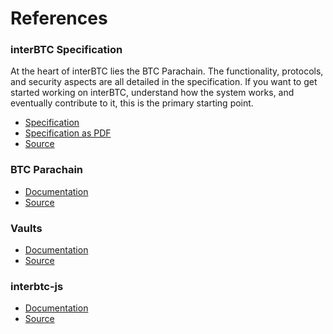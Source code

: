 # References

### interBTC Specification

At the heart of interBTC lies the BTC Parachain.
The functionality, protocols, and security aspects are all detailed in the specification.
If you want to get started working on interBTC, understand how the system works, and eventually contribute to it, this is the primary starting point.

- [Specification](https://interlay.gitlab.io/interbtc-spec/)
- [Specification as PDF](https://interlay.gitlab.io/interbtc-spec/interbtc-spec.pdf)
- [Source](https://github.com/interlay/interbtc-spec)

### BTC Parachain

- [Documentation](https://www.interlay.io/interbtc/)
- [Source](https://github.com/interlay/interbtc)

### Vaults

- [Documentation](https://www.interlay.io/interbtc-clients/)
- [Source](https://github.com/interlay/interbtc-clients/tree/dev/vault)

### interbtc-js

- [Documentation](https://www.interlay.io/interbtc-js/)
- [Source](https://github.com/interlay/interbtc-js)
